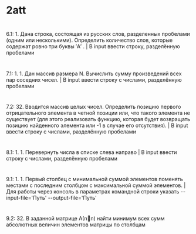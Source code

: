 ﻿# 2att
#
6.1: 1.	Дана строка, состоящая из русских слов, разделенных пробелами (одним или несколькими). Определить количество слов, которые содержат ровно три буквы ′А′ . | В input ввести строку, разделённую пробелами
#
7.1: 1. 1.	Дан массив размера N. Вычислить сумму произведений всех пар соседних чисел. | В input ввести строку с числами, разделённую пробелами
#
7.2: 32.	Вводится массив целых чисел. Определить позицию первого отрицательного элемента в четной позиции или, что такого элемента не существует (для этого реализовать функцию, которая будет возвращать позицию найденного элемента или -1 в случае его отсутствия). | В input ввести строку с числами, разделённую пробелами
#
8.1: 1. 1.	Перевернуть числа в списке слева направо | В input ввести строку с числами, разделённую пробелами
#
9.1: 1. 1.	Первый столбец с минимальной суммой элементов поменять местами с последним столбцом с максимальной суммой элементов. | Для работы через консоль в параметрах командной строки указать --input-file='Путь' --output-file='Путь' 
#
9.2: 32.	В заданной матрице А(nn) найти минимум всех сумм абсолютных величин элементов матрицы по столбцам
